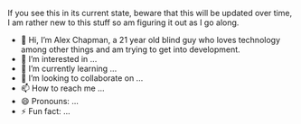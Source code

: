If you see this in its current state, beware that this will be updated over time, I am rather new to this stuff so am figuring it out as I go along.
- 👋 Hi, I’m Alex Chapman, a 21 year old blind guy who loves technology among other things and am trying to get into development.
- 👀 I’m interested in ...
- 🌱 I’m currently learning ...
- 💞️ I’m looking to collaborate on ...
- 📫 How to reach me ...
- 😄 Pronouns: ...
- ⚡ Fun fact: ...

<!---
alex-chap/alex-chap is a ✨ special ✨ repository because its `README.md` (this file) appears on your GitHub profile.
You can click the Preview link to take a look at your changes.
--->
